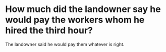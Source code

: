 # How much did the landowner say he would pay the workers whom he hired the third hour?

The landowner said he would pay them whatever is right.
